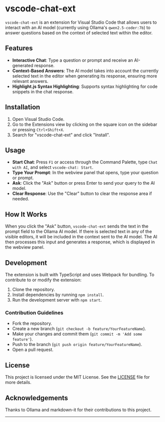 # vscode-chat-ext

`vscode-chat-ext` is an extension for Visual Studio Code that allows users to interact with an AI model (currently using Ollama's `qwen2.5-coder:7b`) to answer questions based on the context of selected text within the editor.

## Features

- **Interactive Chat**: Type a question or prompt and receive an AI-generated response.
- **Context-Based Answers**: The AI model takes into account the currently selected text in the editor when generating its response, ensuring more relevant answers.
- **Highlight.js Syntax Highlighting**: Supports syntax highlighting for code snippets in the chat response.

## Installation

1. Open Visual Studio Code.
2. Go to the Extensions view by clicking on the square icon on the sidebar or pressing `Ctrl+Shift+X`.
3. Search for "vscode-chat-ext" and click "Install".

## Usage

- **Start Chat**: Press `F1` or access through the Command Palette, type `Chat with AI`, and select `vscode-chat: Start`.
- **Type Your Prompt**: In the webview panel that opens, type your question or prompt.
- **Ask**: Click the "Ask" button or press Enter to send your query to the AI model.
- **Clear Response**: Use the "Clear" button to clear the response area if needed.

## How It Works

When you click the "Ask" button, `vscode-chat-ext` sends the text in the prompt field to the Ollama AI model. If there is selected text in any of the visible editors, it will be included in the context sent to the AI model. The AI then processes this input and generates a response, which is displayed in the webview panel.

## Development

The extension is built with TypeScript and uses Webpack for bundling. To contribute to or modify the extension:

1. Clone the repository.
2. Install dependencies by running `npm install`.
3. Run the development server with `npm start`.

### Contribution Guidelines

- Fork the repository.
- Create a new branch (`git checkout -b feature/YourFeatureName`).
- Make your changes and commit them (`git commit -m 'Add some feature'`).
- Push to the branch (`git push origin feature/YourFeatureName`).
- Open a pull request.

## License

This project is licensed under the MIT License. See the [LICENSE](LICENSE) file for more details.

## Acknowledgements

Thanks to Ollama and markdown-it for their contributions to this project.

---